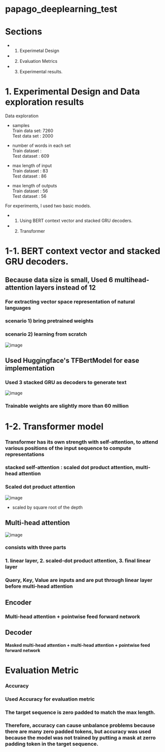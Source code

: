 # papago_deeplearning_test

# Sections
- 1. Experimetal Design
- 2. Evaluation Metrics
- 3. Experimental results.

# 1. Experimental Design and Data exploration results
Data exploration


- samples <br />
Train data set: 7260 <br />
Test data set : 2000 <br />

- number of words in each set <br />
  Train dataset :  <br />
  Test dataset : 609 <br />

- max length of input <br />
  Train dataset : 83 <br />
  Test dataset : 86 <br />

- max length of outputs <br />
  Train dataset : 56 <br />
  Test dataset : 56 <br />

For experiments, I used two basic models.<br />
- 1. Using BERT context vector and stacked GRU decoders.
- 2. Transformer

# 1-1. BERT context vector and stacked GRU decoders.
## Because data size is small, Used 6 multihead-attention layers instead of 12
### For extracting vector space representation of natural languages 
### scenario 1) bring pretrained weights
### scenario 2) learning from scratch
![image](https://user-images.githubusercontent.com/47052073/140610312-62ece7c6-72bd-489b-8b0b-32a74aa78b0e.png)

## Used Huggingface's TFBertModel for ease implementation
### Used 3 stacked GRU as decoders to generate text
![image](https://user-images.githubusercontent.com/47052073/140610336-5a5228d7-ef8c-4677-862f-8dcbe45908a2.png)

### Trainable weights are slightly more than 60 million

# 1-2. Transformer model
### Transformer has its own strength with self-attention, to attend various positions of the input sequence to compute representations
### stacked self-attention : scaled dot product attention, multi-head attention
### Scaled dot product attention
![image](https://user-images.githubusercontent.com/47052073/140610900-b722ffd3-990e-4ca0-b950-71cdd44a9464.png)
- scaled by square root of the depth 

## Multi-head attention
![image](https://user-images.githubusercontent.com/47052073/140611017-bc12b764-1133-43dd-91e9-d3b71140a47c.png)
### consists with three parts
### 1. linear layer, 2. scaled-dot product attention, 3. final linear layer
### Query, Key, Value are inputs and are put through linear layer before multi-head attention

## Encoder
### Multi-head attention + pointwise feed forward network

## Decoder
#### Masked multi-head attention + multi-head attention + pointwise feed forward network

# Evaluation Metric

### Accuracy
### Used Accuracy for evaluation metric
### The target sequence is zero padded to match the max length.
### Therefore, accuracy can cause unbalance problems because there are many zero padded tokens, but accuracy was used because the model was not trained by putting a mask at zerro padding token in the target sequence.
